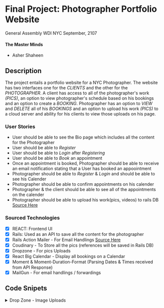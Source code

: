 # Final Project: Photographer Portfolio Website

General Assembly WDI NYC
September, 2107

#### The Master Minds
- Asher Shaheen

## Description 
The project entails a portfolio website for a NYC Photographer. The website has two interfaces one for the _CLIENTS_ and the other for the _PHOTOGRAPHER_. A client has access to all of the photographer's work _(PICS)_, an option to view photographer's schedule based on his bookings and an option to create a _BOOKING_. Photographer has an option to _VIEW_ and _DELETE_ all of his _BOOKINGS_ and an option to upload his work _(PICS)_ to a cloud server and ability for his clients to view those uploads on his page. 

### User Stories
  *  User should be able to see the Bio page which includes all the content for the Photographer
  *  User should be able to _Register_
  *  User should be able to _Login_ after _Registering_
  *  User should be able to _Book_ an appointment
  *  Once an appointment is booked, Photographer should be able to receive an email notification stating that a User has booked an appoointment
  *  Photographer should be able to _Register_ & _Login_ and should be able to see his Calender
  *  Photographer should be able to confirm appointments on his calender
  *  Photographer & the client should be able to see all of the appointments on the calender
  *  Photographer should be able to upload his work(pics, videos) to rails DB [Source Here](http://ryan.endacott.me/2014/06/10/rails-file-upload.html)

  ### Sourced Technologies
  - [x] REACT: Frontend UI
  - [x] Rails: Used as an API to save all the content for the photographer
  - [x] Rails Action Mailer - For Email Handlings [Source Here](http://guides.rubyonrails.org/action_mailer_basics.html)
  - [x] Coudinary - To Store all the pics (references will be saved in Rails DB)
  - [x] Dropzone - For pics Uploads
  - [x] React Big Calendar - Display all bookings on a Calendar
  - [x] Moment & Moment-Duration-Format (Parsing Dates & Times received from API Response)
  - [x] MailGun - For email handlings / forwardings

  ## Code Snipets

<details>
<summary>Drop Zone - Image Uploads</summary>

```
<Dropzone
                accept="image/jpeg, image/png, image/jpg"
                onDrop={(files, reject) => this.uploadFile(files, reject)}>
                {({ isDragActive, isDragReject, acceptedFiles, rejectedFiles }) => {
                        return this.state.accept.length || this.state.reject.length
                            ? `Accepted ${this.state.accept.length}, rejected ${this.state.reject.length} files`
                            : "Drag a Pic or Click in the box to upload a picture";
                }}
                </Dropzone>
                {this.renderUploadedPic()}
                <aside>
                    <h3>Accepted files</h3>
                    <ul>
                        {
                        this.state.accept.map(f => <li key={f.name}>{f.name} - {f.size} bytes</li>)
                        }
                    </ul>
                    <h3>Rejected files</h3>
                    <ul>
                        {
                        this.state.reject.map(f => <li key={f.name}>{f.name} - {f.size} bytes</li>)
                        }
                    </ul>
                </aside>

```

</details>